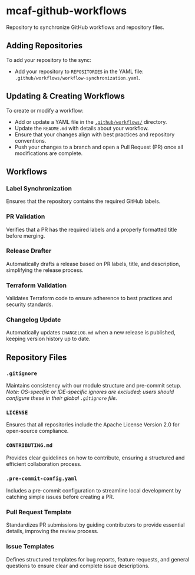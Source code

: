 # mcaf-github-workflows

Repository to synchronize GitHub workflows and repository files.

## Adding Repositories

To add your repository to the sync:

- Add your repository to  `REPOSITORIES` in the YAML file: `.github/workflows/workflow-synchronization.yaml`.

## Updating & Creating Workflows

To create or modify a workflow:

- Add or update a YAML file in the [`.github/workflows/`](.github/workflows/) directory.
- Update the `README.md` with details about your workflow.
- Ensure that your changes align with best practices and repository conventions.
- Push your changes to a branch and open a Pull Request (PR) once all modifications are complete.

## Workflows

### Label Synchronization

Ensures that the repository contains the required GitHub labels.

### PR Validation

Verifies that a PR has the required labels and a properly formatted title before merging.

### Release Drafter

Automatically drafts a release based on PR labels, title, and description, simplifying the release process.

### Terraform Validation

Validates Terraform code to ensure adherence to best practices and security standards.

### Changelog Update

Automatically updates `CHANGELOG.md` when a new release is published, keeping version history up to date.

## Repository Files

### `.gitignore`

Maintains consistency with our module structure and pre-commit setup.
_Note: OS-specific or IDE-specific ignores are excluded; users should configure these in their global `.gitignore` file._

### `LICENSE`

Ensures that all repositories include the Apache License Version 2.0 for open-source compliance.

### `CONTRIBUTING.md`

Provides clear guidelines on how to contribute, ensuring a structured and efficient collaboration process.

### `.pre-commit-config.yaml`

Includes a pre-commit configuration to streamline local development by catching simple issues before creating a PR.

### Pull Request Template

Standardizes PR submissions by guiding contributors to provide essential details, improving the review process.

### Issue Templates

Defines structured templates for bug reports, feature requests, and general questions to ensure clear and complete issue descriptions.

